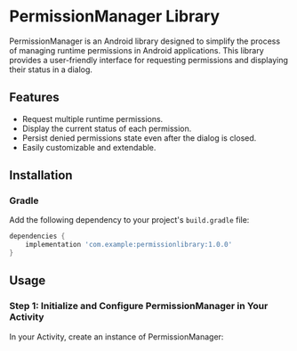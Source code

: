 # PermissionManager Library

PermissionManager is an Android library designed to simplify the process of managing runtime permissions in Android applications. This library provides a user-friendly interface for requesting permissions and displaying their status in a dialog.

## Features

- Request multiple runtime permissions.
- Display the current status of each permission.
- Persist denied permissions state even after the dialog is closed.
- Easily customizable and extendable.

## Installation

### Gradle

Add the following dependency to your project's `build.gradle` file:

```gradle
dependencies {
    implementation 'com.example:permissionlibrary:1.0.0'
}
```
## Usage

### Step 1: Initialize and Configure PermissionManager in Your Activity
In your Activity, create an instance of PermissionManager:
